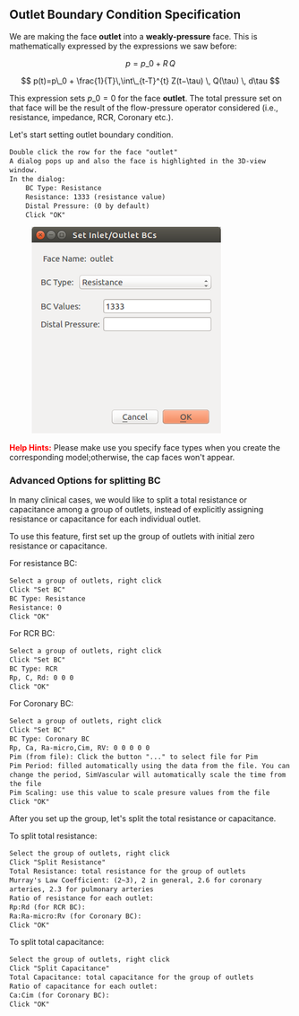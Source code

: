 ## Outlet Boundary Condition Specification

We are making the face **outlet** into a **weakly-pressure** face. This is mathematically expressed by the expressions we saw before:

$$
p = p\_0 + R\,Q
$$

$$
p(t)=p\_0 + \frac{1}{T}\,\int\_{t-T}^{t} Z(t−\tau) \, Q(\tau) \, d\tau
$$

This expression sets $p\_0 = 0$ for the face **outlet**. The total pressure set on that face will be the result of the flow-pressure operator considered (i.e., resistance, impedance, RCR, Coronary etc.).

Let's start setting outlet boundary condition.

	Double click the row for the face "outlet"
	A dialog pops up and also the face is highlighted in the 3D-view window.
	In the dialog:
		BC Type: Resistance
		Resistance: 1333 (resistance value)
		Distal Pressure: (0 by default)
		Click "OK"

	
<figure>
  <img class="svImg svImgSm" src="documentation/flowsolver/imgs/outletbcdialog.png">
  <figcaption class="svCaption" ></figcaption>
</figure>

<font color="red">**Help Hints:** </font> Please make use you specify face types when you create the corresponding model;otherwise, the cap faces won't appear.

### Advanced Options for splitting BC

In many clinical cases, we would like to split a total resistance or capacitance among a group of outlets, instead of explicitly assigning resistance or capacitance for each individual outlet.

To use this feature, first set up the group of outlets with initial zero resistance or capacitance.

For resistance BC:

	Select a group of outlets, right click
	Click "Set BC"
	BC Type: Resistance
	Resistance: 0
	Click "OK"

For RCR BC:

	Select a group of outlets, right click
	Click "Set BC"
	BC Type: RCR
	Rp, C, Rd: 0 0 0
	Click "OK"
		
For Coronary BC:

	Select a group of outlets, right click
	Click "Set BC"
	BC Type: Coronary BC
	Rp, Ca, Ra-micro,Cim, RV: 0 0 0 0 0
	Pim (from file): Click the button "..." to select file for Pim
	Pim Period: filled automatically using the data from the file. You can change the period, SimVascular will automatically scale the time from the file
	Pim Scaling: use this value to scale presure values from the file
	Click "OK"
	

After you set up the group, let's split the total resistance or capacitance.

To split total resistance:

	Select the group of outlets, right click
	Click "Split Resistance"
	Total Resistance: total resistance for the group of outlets
	Murray's Law Coefficient: (2~3), 2 in general, 2.6 for coronary arteries, 2.3 for pulmonary arteries
	Ratio of resistance for each outlet:
	Rp:Rd (for RCR BC):
	Ra:Ra-micro:Rv (for Coronary BC):
	Click "OK"
		
To split total capacitance:

	Select the group of outlets, right click
	Click "Split Capacitance"
	Total Capacitance: total capacitance for the group of outlets
	Ratio of capacitance for each outlet:
	Ca:Cim (for Coronary BC):
	Click "OK"

